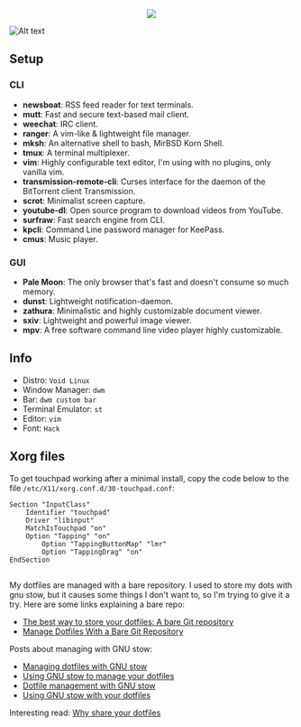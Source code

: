 <p align="center">
    <img src="https://github.com/Valeyard1/dotfiles/blob/master/dotfiles.png" align="center">
</p>

![Alt text](https://github.com/Valeyard1/dotfiles/blob/master/scrot.png "scrot") <br />


## Setup

### CLI

- **newsboat**: RSS feed reader for text terminals.
- **mutt**: Fast and secure text-based mail client.
- **weechat**: IRC client.
- **ranger**: A vim-like & lightweight file manager.
- **mksh**: An alternative shell to bash, MirBSD Korn Shell.
- **tmux**: A terminal multiplexer.
- **vim**: Highly configurable text editor, I'm using with no plugins, only vanilla vim.
- **transmission-remote-cli**: Curses interface for the daemon of the BitTorrent client Transmission.
- **scrot**: Minimalist screen capture.
- **youtube-dl**: Open source program to download videos from YouTube.
- **surfraw**: Fast search engine from CLI.
- **kpcli**: Command Line password manager for KeePass.
- **cmus**: Music player.

### GUI

- **Pale Moon**: The only browser that's fast and doesn't consume so much memory.
- **dunst**: Lightweight notification-daemon.
- **zathura**: Minimalistic and highly customizable document viewer.
- **sxiv**: Lightweight and powerful image viewer.
- **mpv**: A free software command line video player highly customizable.

## Info

- Distro: `Void Linux`
- Window Manager: `dwm`
- Bar: `dwm custom bar`
- Terminal Emulator: `st`
- Editor: `vim`
- Font: `Hack`


## Xorg files

To get touchpad working after a minimal install, copy the code below to the file `/etc/X11/xorg.conf.d/30-touchpad.conf`:

```
Section "InputClass"
	Identifier "touchpad"
	Driver "libinput"
	MatchIsTouchpad "on"
	Option "Tapping" "on"
        Option "TappingButtonMap" "lmr"
        Option "TappingDrag" "on"
EndSection
```

##

My dotfiles are managed with a bare repository. I used to store my dots with gnu stow, but it causes some things I don't want to, so I'm trying to give it a try. Here are some links explaining a bare repo:
* [The best way to store your dotfiles: A bare Git repository](https://developer.atlassian.com/blog/2016/02/best-way-to-store-dotfiles-git-bare-repo/)
* [Manage Dotfiles With a Bare Git Repository](https://harfangk.github.io/2016/09/18/manage-dotfiles-with-a-git-bare-repository.html)

Posts about managing with GNU stow:
* [Managing dotfiles with GNU stow](http://blog.xero.nu/managing_dotfiles_with_gnu_stow)
* [Using GNU stow to manage your dotfiles](http://brandon.invergo.net/news/2012-05-26-using-gnu-stow-to-manage-your-dotfiles.html)
* [Dotfile management with GNU stow](https://jonleopard.com/dotfile-management-with-gnu-stow/)
* [Using GNU stow with your dotfiles](https://protesilaos.com/codelog/gnu-stow-dotfiles/)

Interesting read: [Why share your dotfiles](https://zachholman.com/2010/08/dotfiles-are-meant-to-be-forked/)

